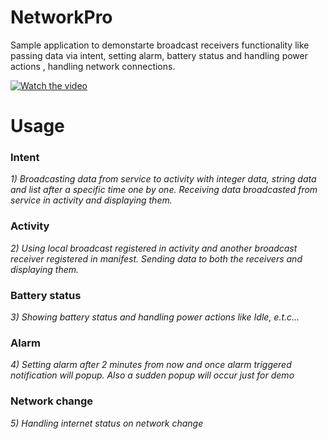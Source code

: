 # NetworkPro
Sample application to demonstarte broadcast receivers functionality like passing data via intent, setting alarm, battery status and handling power actions , handling network connections. 

  [![Watch the video](https://github.com/Periyanayagam/BroadcastPro/blob/master/broadcastPro.gif)](https://github.com/Periyanayagam/BroadcastPro/blob/master/broadcastPro.gif)
  
  # Usage
  
  ### Intent
  
  <i> 1) Broadcasting data from service to activity with integer data, string data and list after a specific time one by one.
  Receiving data broadcasted from service in activity and displaying them.</i>
  
   ### Activity 
  <i> 2) Using local broadcast registered in activity and another broadcast receiver registered in manifest.
        Sending data to both the receivers and displaying them.</i>
        
  ### Battery status
  <i> 3) Showing battery status and handling power actions like Idle, e.t.c...</i>
      
   ### Alarm
 <i> 4) Setting alarm after 2 minutes from now and once alarm triggered notification will popup.
        Also a sudden popup will occur just for demo </i>
 
   ### Network change 
 <i> 5) Handling internet status on network change </i>
       
        
